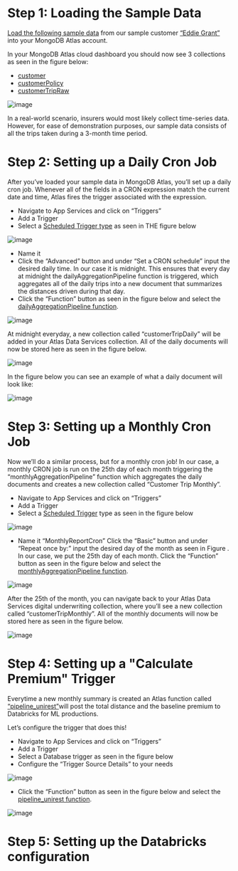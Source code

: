 # Step 1: Loading the Sample Data

[Load the following sample data](https://www.mongodb.com/docs/guides/atlas/sample-data/) from our sample customer [“Eddie Grant”](Collections/Customer) into your MongoDB Atlas account.  

In your MongoDB Atlas cloud dashboard you should now see 3 collections as seen in the figure below: 
* [customer](Collections/Customer)
* [customerPolicy](Collections/Policy)
* [customerTripRaw](Collections/CustomerTripRaw)

![image](InsuranceGitHub/Figure2.png)

In a real-world scenario, insurers would most likely collect time-series data. However, for ease of demonstration purposes, our sample data consists of all the trips taken during a 3-month time period. 

# Step 2: Setting up a Daily Cron Job

After you’ve loaded your sample data in MongoDB Atlas, you’ll set up a daily cron job. Whenever all of the fields in a CRON expression match the current date and time, Atlas fires the trigger associated with the expression.  
* Navigate to App Services and click on “Triggers” 
* Add a Trigger 
* Select a [Scheduled Trigger type](https://www.mongodb.com/docs/atlas/app-services/triggers/scheduled-triggers/) as seen in THE figure below

![image](InsuranceGitHub/Figure3.png)
* Name it
* Click the “Advanced” button and under “Set a CRON schedule” input the desired daily time. In our case it is midnight. This ensures that every day at midnight the dailyAggregationPipeline function is triggered, which aggregates all of the daily trips into a new document that summarizes the distances driven during that day. 
* Click the “Function” button as seen in the figure below and select the [dailyAggregationPipeline function](MaterializedViews/dailyTrigger.js).

![image](InsuranceGitHub/Figure4.png)

At midnight everyday, a new collection called “customerTripDaily” will be added in your Atlas Data Services collection. All of the daily documents will now be stored here as seen in the figure below. 

![image](InsuranceGitHub/Figure5.png) 

In the figure below you can see an example of what a daily document will look like: 

![image](Figure66) 

# Step 3: Setting up a Monthly Cron Job

Now we’ll do a similar process, but for a monthly cron job! In our case, a monthly CRON job is run on the 25th day of each month triggering the “monthlyAggregationPipeline” function which aggregates the daily documents and creates a new collection called “Customer Trip Monthly”. 
* Navigate to App Services and click on “Triggers” 
* Add a Trigger 
* Select a [Scheduled Trigger](https://www.mongodb.com/docs/atlas/app-services/triggers/scheduled-triggers/) type as seen in the figure below

![image](InsuranceGitHub/Figure7.png)
* Name it “MonthlyReportCron” 
Click the “Basic” button and under “Repeat once by:” input the desired day of the month as seen in Figure . In our case, we put the 25th day of each month. 
Click the “Function” button as seen in the figure below and select the [monthlyAggregationPipeline function](MaterializedViews/MonthlySummary). 

![image](InsuranceGitHub/Figure8.png) 

After the 25th of the month, you can navigate back to your Atlas Data Services digital underwriting collection, where you’ll see a new collection called “customerTripMonthly”. All of the monthly documents will now be stored here as seen in the figure below. 

![image](InsuranceGitHub/Figure9.png) 

# Step 4: Setting up a "Calculate Premium" Trigger 
Everytime a new monthly summary is created an Atlas function called [“pipeline_unirest”](MaterializedViews/monthlyTrigger.js)will post the total distance and the baseline premium to Databricks for ML productions. 

Let’s configure the trigger that does this! 
* Navigate to App Services and click on “Triggers” 
* Add a Trigger 
* Select a Database trigger as seen in the figure below 
* Configure the “Trigger Source Details” to your needs 

![image](InsuranceGitHub/Figure10.png) 
* Click the “Function” button as seen in the figure below and select the [pipeline_unirest function](MaterializedViews/monthlyTrigger.js). 

![image](InsuranceGitHub/Figure11.png) 

# Step 5: Setting up the Databricks configuration 



